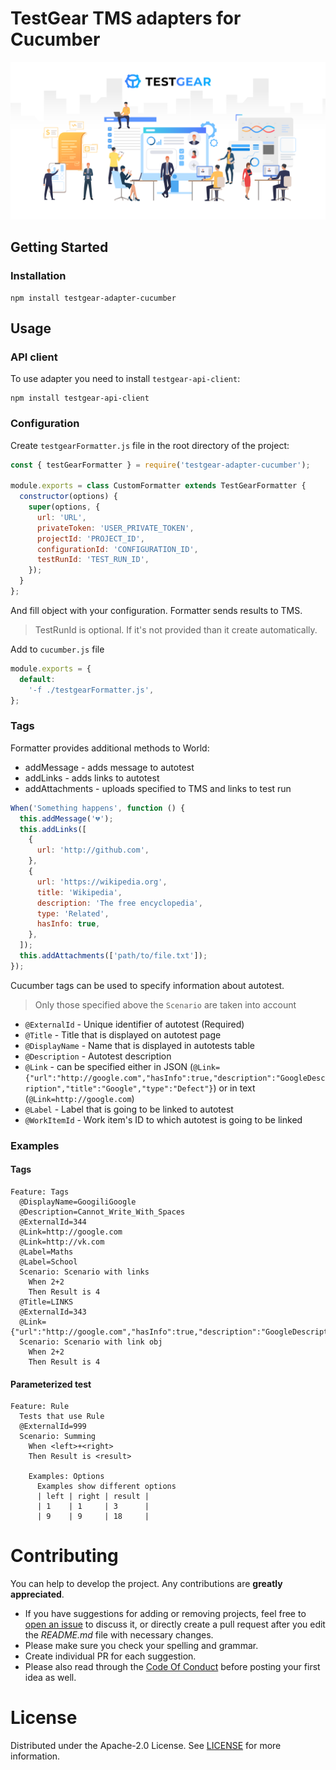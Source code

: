 # TestGear TMS adapters for Cucumber
![TestGear](https://raw.githubusercontent.com/testgear-tms/adapters-js/master/images/banner.png)

## Getting Started

### Installation
```
npm install testgear-adapter-cucumber
```

## Usage

### API client

To use adapter you need to install `testgear-api-client`:
```
npm install testgear-api-client
```

### Configuration

Create `testgearFormatter.js` file in the root directory of the project:
```js
const { testGearFormatter } = require('testgear-adapter-cucumber');

module.exports = class CustomFormatter extends TestGearFormatter {
  constructor(options) {
    super(options, {
      url: 'URL',
      privateToken: 'USER_PRIVATE_TOKEN',
      projectId: 'PROJECT_ID',
      configurationId: 'CONFIGURATION_ID',
      testRunId: 'TEST_RUN_ID',
    });
  }
};
```

And fill object with your configuration. Formatter sends results to TMS.

> TestRunId is optional. If it's not provided than it create automatically.

Add to `cucumber.js` file

```js
module.exports = {
  default:
    '-f ./testgearFormatter.js',
};
```

### Tags

Formatter provides additional methods to World:

- addMessage - adds message to autotest
- addLinks - adds links to autotest
- addAttachments - uploads specified to TMS and links to test run

```js
When('Something happens', function () {
  this.addMessage('💔');
  this.addLinks([
    {
      url: 'http://github.com',
    },
    {
      url: 'https://wikipedia.org',
      title: 'Wikipedia',
      description: 'The free encyclopedia',
      type: 'Related',
      hasInfo: true,
    },
  ]);
  this.addAttachments(['path/to/file.txt']);
});
```

Cucumber tags can be used to specify information about autotest.

> Only those specified above the `Scenario` are taken into account

- `@ExternalId` - Unique identifier of autotest (Required)
- `@Title` - Title that is displayed on autotest page
- `@DisplayName` - Name that is displayed in autotests table
- `@Description` - Autotest description
- `@Link` - can be specified either in JSON (`@Link={"url":"http://google.com","hasInfo":true,"description":"GoogleDescription","title":"Google","type":"Defect"}`) or in text (`@Link=http://google.com`)
- `@Label` - Label that is going to be linked to autotest
- `@WorkItemId` - Work item's ID to which autotest is going to be linked

### Examples

#### Tags
```
Feature: Tags
  @DisplayName=GoogiliGoogle
  @Description=Cannot_Write_With_Spaces
  @ExternalId=344
  @Link=http://google.com
  @Link=http://vk.com
  @Label=Maths
  @Label=School
  Scenario: Scenario with links
    When 2+2
    Then Result is 4
  @Title=LINKS
  @ExternalId=343
  @Link={"url":"http://google.com","hasInfo":true,"description":"GoogleDescription","title":"Google","type":"Defect"}
  Scenario: Scenario with link obj
    When 2+2
    Then Result is 4
```

#### Parameterized test
```
Feature: Rule
  Tests that use Rule
  @ExternalId=999
  Scenario: Summing
    When <left>+<right>
    Then Result is <result>

    Examples: Options
      Examples show different options
      | left | right | result |
      | 1    | 1     | 3      |
      | 9    | 9     | 18     |
```

# Contributing

You can help to develop the project. Any contributions are **greatly appreciated**.

* If you have suggestions for adding or removing projects, feel free to [open an issue](https://github.com/testgear-tms/adapters-js/issues/new) to discuss it, or directly create a pull request after you edit the *README.md* file with necessary changes.
* Please make sure you check your spelling and grammar.
* Create individual PR for each suggestion.
* Please also read through the [Code Of Conduct](https://github.com/testgear-tms/adapters-js/blob/master/CODE_OF_CONDUCT.md) before posting your first idea as well.

# License

Distributed under the Apache-2.0 License. See [LICENSE](https://github.com/testgear-tms/adapters-js/blob/master/LICENSE.md) for more information.


